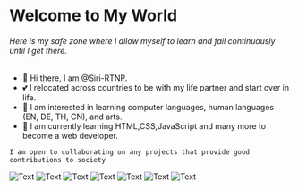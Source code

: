 # Welcome to My World
###### Here is my safe zone where I allow myself to learn and fail continuously until I get there.

- 👋 Hi there, I am @Siri-RTNP. 
- 💕 I relocated across countries to be with my life partner and start over in life.
- 👀 I am interested in learning computer languages, human languages (EN, DE, TH, CN), and arts.
- 🌱 I am currently learning HTML,CSS,JavaScript and many more to become a web developer.

``` I am open to collaborating on any projects that provide good contributions to society ```

![Text](https://img.shields.io/badge/Udemy-EC5252?style=for-the-badge&logo=Udemy&logoColor=white)
![Text](https://img.shields.io/badge/GitHub-100000?style=for-the-badge&logo=github&logoColor=white)
![Text](https://img.shields.io/badge/GitKraken-179287?style=for-the-badge&logo=GitKraken&logoColor=white)
![Text](https://img.shields.io/badge/HTML5-E34F26?style=for-the-badge&logo=html5&logoColor=white)
![Text](https://img.shields.io/badge/CSS3-1572B6?style=for-the-badge&logo=css3&logoColor=white)
![Text](https://img.shields.io/badge/JavaScript-323330?style=for-the-badge&logo=javascript&logoColor=F7DF1E)
![Text](https://img.shields.io/badge/Adobe%20Creative%20Cloud-DA1F26?style=for-the-badge&logo=Adobe%20Creative%20Cloud&logoColor=white)

<!---
Siri-RTNP/Siri-RTNP is a ✨ special ✨ repository because its `README.md` (this file) appears on your GitHub profile.
You can click the Preview link to take a look at your changes.
--->
